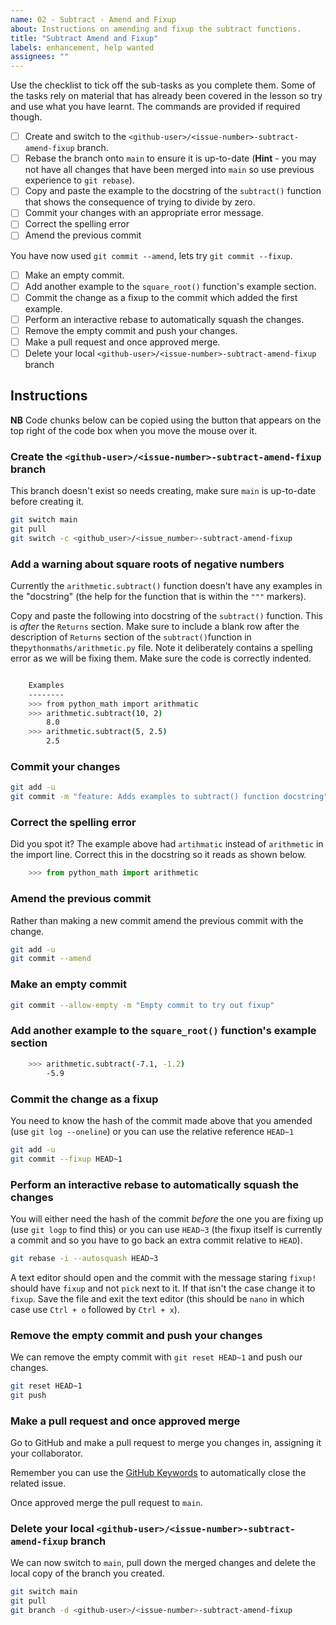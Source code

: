 ```yaml
---
name: 02 - Subtract - Amend and Fixup
about: Instructions on amending and fixup the subtract functions.
title: "Subtract Amend and Fixup"
labels: enhancement, help wanted
assignees: ""
---
```


Use the checklist to tick off the sub-tasks as you complete them. Some of the tasks rely on material that has already
been covered in the lesson so try and use what you have learnt. The commands are provided if required though.

- [ ] Create and switch to the `<github-user>/<issue-number>-subtract-amend-fixup` branch.
- [ ] Rebase the branch onto `main` to ensure it is up-to-date (**Hint** - you may not have all changes that have been
      merged into `main` so use previous experience to `git rebase`).
- [ ] Copy and paste the example to the docstring of the `subtract()` function that shows the consequence of trying to
      divide by zero.
- [ ] Commit your changes with an appropriate error message.
- [ ] Correct the spelling error
- [ ] Amend the previous commit

You have now used `git commit --amend`, lets try `git commit --fixup`.

- [ ] Make an empty commit.
- [ ] Add another example to the `square_root()` function's example section.
- [ ] Commit the change as a fixup to the commit which added the first example.
- [ ] Perform an interactive rebase to automatically squash the changes.
- [ ] Remove the empty commit and push your changes.
- [ ] Make a pull request and once approved merge.
- [ ] Delete your local `<github-user>/<issue-number>-subtract-amend-fixup` branch

## Instructions

**NB** Code chunks below can be copied using the button that appears on the top right of the code box when you move the
mouse over it.

### Create the `<github-user>/<issue-number>-subtract-amend-fixup` branch

This branch doesn't exist so needs creating, make sure `main` is up-to-date before creating it.

```bash
git switch main
git pull
git switch -c <github_user>/<issue_number>-subtract-amend-fixup
```

### Add a warning about square roots of negative numbers

Currently the `arithmetic.subtract()` function doesn't have any examples in the "docstring" (the help for the function
that is within the `"""` markers).

Copy and paste the following into docstring of the `subtract()` function. This is _after_ the `Returns` section. Make
sure to include a blank row after the description of `Returns` section of the `subtract()`function in
the`pythonmaths/arithmetic.py` file. Note it deliberately contains a spelling error as we will be fixing them. Make sure
the code is correctly indented.

```bash

    Examples
    --------
    >>> from python_math import arithmatic
    >>> arithmetic.subtract(10, 2)
        8.0
    >>> arithmetic.subtract(5, 2.5)
        2.5
```

### Commit your changes

```bash
git add -u
git commit -m "feature: Adds examples to subtract() function docstring"
```

### Correct the spelling error

Did you spot it? The example above had `artihmatic` instead of `arithmetic` in the import line. Correct this in the
docstring so it reads as shown below.

```python
    >>> from python_math import arithmetic
```

### Amend the previous commit

Rather than making a new commit amend the previous commit with the change.

```bash
git add -u
git commit --amend
```

### Make an empty commit

```bash
git commit --allow-empty -m "Empty commit to try out fixup"
```

### Add another example to the `square_root()` function's example section

```bash
    >>> arithmetic.subtract(-7.1, -1.2)
        -5.9
```

### Commit the change as a fixup

You need to know the hash of the commit made above that you amended (use `git log --oneline`) or you can use the
relative reference `HEAD~1`

```bash
git add -u
git commit --fixup HEAD~1
```

### Perform an interactive rebase to automatically squash the changes

You will either need the hash of the commit _before_ the one you are fixing up (use `git logp` to find this) or
you can use `HEAD~3` (the fixup itself is currently a commit and so you have to go back an extra commit relative to
`HEAD`).

```bash
git rebase -i --autosquash HEAD~3
```

A text editor should open and the commit with the message staring `fixup!` should have `fixup` and not `pick` next to
it. If that isn't the case change it to `fixup`. Save the file and exit the text editor (this should be `nano` in which
case use `Ctrl + o` followed by `Ctrl + x`).

### Remove the empty commit and push your changes

We can remove the empty commit with `git reset HEAD~1` and push our changes.

```bash
git reset HEAD~1
git push
```

### Make a pull request and once approved merge

Go to GitHub and make a pull request to merge you changes in, assigning it your collaborator.

Remember you can use the [GitHub
Keywords](https://docs.github.com/en/get-started/writing-on-github/working-with-advanced-formatting/using-keywords-in-issues-and-pull-requests)
to automatically close the related issue.

Once approved merge the pull request to `main`.

### Delete your local `<github-user>/<issue-number>-subtract-amend-fixup` branch

We can now switch to `main`, pull down the merged changes and delete the local copy of the branch you created.

```bash
git switch main
git pull
git branch -d <github-user>/<issue-number>-subtract-amend-fixup
```

